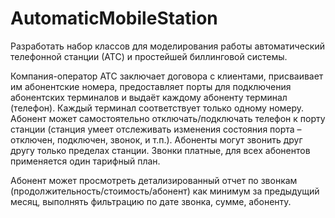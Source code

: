 # AutomaticMobileStation
Разработать набор классов для моделирования работы автоматический телефонной станции (АТС) и простейшей биллинговой системы. 

Компания-оператор АТС заключает договора с клиентами, 
присваивает им абонентские номера, 
предоставляет порты для подключения абонентских терминалов и 
выдаёт каждому абоненту терминал (телефон). 
Каждый терминал соответствует только одному номеру. 
Абонент может самостоятельно отключать/подключать телефон к порту станции (станция умеет отслеживать изменения состояния порта – отключен, подключен, звонок, и т.п.).
Абоненты могут звонить друг другу только пределах станции. 
Звонки платные, для всех абонентов применяется один тарифный план. 

Абонент может просмотреть детализированный отчет по звонкам (продолжительность/стоимость/абонент) как минимум за предыдущий месяц, выполнять фильтрацию по дате звонка, сумме, абоненту. 




